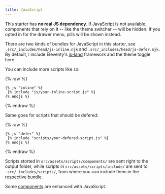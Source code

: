 ```yaml
---
title: JavaScript
---
```


This starter has **no real JS dependency**. If JavaScript is not available, components that rely on it -- like the theme switcher -- will be hidden. If you opted in for the drawer menu, pills will be shown instead.

There are two kinds of bundles for JavaScript in this starter, see `.src/_includes/head/js-inline.njk` and `.src/_includes/head/js-defer.njk`.
By default, I include Eleventy's [is-land](https://github.com/11ty/is-land) framework and the theme toggle here.

You can include more scripts like so:

{% raw %}

```jinja2
{% js "inline" %}
 {% include "js/your-inline-script.js" %}
{% endjs %}
```

{% endraw %}

Same goes for scripts that should be defered:

{% raw %}

```jinja2
{% js "defer" %}
 {% include "scripts/your-defered-script.js" %}
{% endjs %}
```

{% endraw %}

Scripts storted in `src/assets/scripts/components/` are sent right to the output folder, while scripts in  `src/assets/scripts/include/` are sent to `.src/_includes/scripts/`, from where you can include them in the respective bundle.

Some [components](/components/) are enhanced with JavaScript.
